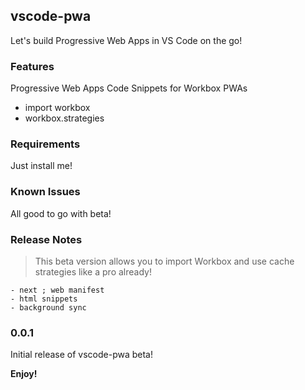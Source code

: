 ## vscode-pwa

Let's build Progressive Web Apps in VS Code on the go!

### Features

Progressive Web Apps Code Snippets for Workbox PWAs

  - import workbox
  - workbox.strategies

### Requirements

Just install me!

### Known Issues

All good to go with beta!

### Release Notes

> This beta version allows you to import Workbox and use cache strategies like a pro already!
   
    - next ; web manifest
    - html snippets
    - background sync

### 0.0.1

Initial release of vscode-pwa beta!

**Enjoy!**
